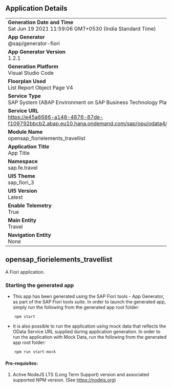 ## Application Details
|               |
| ------------- |
|**Generation Date and Time**<br>Sat Jun 19 2021 11:59:06 GMT+0530 (India Standard Time)|
|**App Generator**<br>@sap/generator-fiori|
|**App Generator Version**<br>1.2.1|
|**Generation Platform**<br>Visual Studio Code|
|**Floorplan Used**<br>List Report Object Page V4|
|**Service Type**<br>SAP System (ABAP Environment on SAP Business Technology Platform)|
|**Service URL**<br>https://e45a6686-a148-4876-87de-f109792bbcb2.abap.eu10.hana.ondemand.com/sap/opu/odata4/sap/zui_fe_travel_000050_o4/srvd/sap/zui_fe_travel_000050_o4/0001/
|**Module Name**<br>opensap_fiorielements_travellist|
|**Application Title**<br>App Title|
|**Namespace**<br>sap.fe.travel|
|**UI5 Theme**<br>sap_fiori_3|
|**UI5 Version**<br>Latest|
|**Enable Telemetry**<br>True|
|**Main Entity**<br>Travel|
|**Navigation Entity**<br>None|

## opensap_fiorielements_travellist

A Fiori application.

### Starting the generated app

-   This app has been generated using the SAP Fiori tools - App Generator, as part of the SAP Fiori tools suite.  In order to launch the generated app, simply run the following from the generated app root folder:

```
    npm start
```

- It is also possible to run the application using mock data that reflects the OData Service URL supplied during application generation.  In order to run the application with Mock Data, run the following from the generated app root folder:

```
    npm run start-mock
```

#### Pre-requisites:

1. Active NodeJS LTS (Long Term Support) version and associated supported NPM version.  (See https://nodejs.org)


